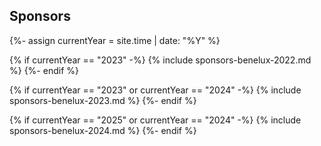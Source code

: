 ## Sponsors
{%- assign currentYear = site.time | date: "%Y" %}

{% if currentYear == "2023" -%}
  {% include sponsors-benelux-2022.md %} 
{%- endif %}

{% if currentYear == "2023" or currentYear == "2024" -%}
  {% include sponsors-benelux-2023.md %} 
{%- endif %}

{% if currentYear == "2025" or currentYear == "2024" -%}
  {% include sponsors-benelux-2024.md %} 
{%- endif %}

